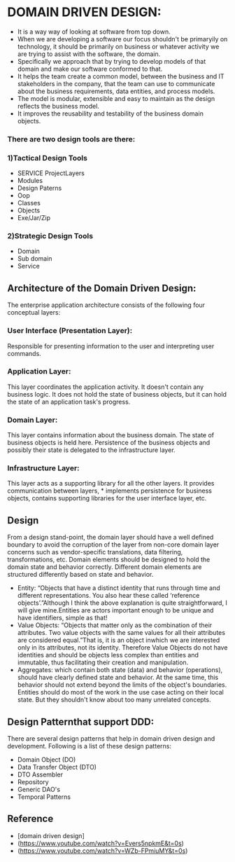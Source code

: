   # DOMAIN DRIVEN DESIGN:


 * It is a way way of looking at software from top down.
 * When we are developing a software our focus shouldn't be primaryily on technology, it should be primarily on business or whatever activity we are trying    to assist with the software, the domain.
 * Specifically we approach that by trying to develop models of that domain and make our software conformed to that.
 * It helps the team create a common model, between the business and IT stakeholders in the company, that the team can use to communicate about the            business requirements, data entities, and process models.
 * The model is modular, extensible and easy to maintain as the design reflects the business model.
 * It improves the reusability and testability of the business domain objects.
### There are two design tools are there:
### 1)Tactical Design Tools     
* SERVICE ProjectLayers
* Modules
* Design  Paterns
* Oop
* Classes
* Objects
* Exe/Jar/Zip
### 2)Strategic Design Tools
* Domain
* Sub domain
* Service
## Architecture of the Domain Driven Design:
The enterprise application architecture consists of the following four conceptual layers:
   ### User Interface (Presentation Layer): 
  Responsible for presenting information to the user and interpreting user commands.
  ### Application Layer:
 This layer coordinates the application activity. It doesn't contain any business logic. It does not hold the state of business objects, but it can hold the state of an application task's progress.
  ### Domain Layer: 
This layer contains information about the business domain. The state of business objects is held here. Persistence of the business objects and possibly their state is delegated to the infrastructure layer.
  ###  Infrastructure Layer: 
 This layer acts as a supporting library for all the other layers. It provides communication between layers, * implements persistence for business objects, contains supporting libraries for the user interface layer, etc.
## Design
From a design stand-point, the domain layer should have a well defined boundary to avoid the corruption of the layer from non-core domain layer concerns such as vendor-specific translations, data filtering, transformations, etc. Domain elements should be designed to hold the domain state and behavior correctly. Different domain elements are structured differently based on state and behavior.    
* Entity:
   “Objects that have a distinct identity that runs through time and different representations. You also hear these called ‘reference objects’.”Although I think the above explanation is quite straightforward, I will give mine.Entities are actors important enough to be unique and have identifiers, simple as that!
* Value Objects: 
 “Objects that matter only as the combination of their attributes. Two value objects with the same values for all their attributes are considered equal.”That is, it is an object inwhich we are interested only in its attributes, not its identity. Therefore Value Objects do not have identities and should be objects less complex than entities and immutable, thus facilitating their creation and manipulation.
 * Aggregates:
 which contain both state (data) and behavior (operations), should have clearly defined state and behavior. At the same time, this behavior should not extend beyond the limits of the object's boundaries. Entities should do most of the work in the use case acting on their local state. But they shouldn't know about too many unrelated concepts.
## Design Patternthat support DDD:
There are several design patterns that help in domain driven design and development. Following is a list of these design patterns:
 * Domain Object (DO)
  * Data Transfer Object (DTO)
 * DTO Assembler
 * Repository
 * Generic DAO's
 * Temporal Patterns
## Reference
* [domain driven design]
* (https://www.youtube.com/watch?v=Evers5npkmE&t=0s)
* (https://www.youtube.com/watch?v=WZb-FPmiuMY&t=0s)
